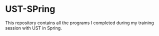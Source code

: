 # UST-SPring
This repository contains all the programs I completed during my training session with UST in Spring.

